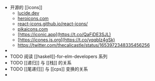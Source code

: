 - 开源的 [[icons]]
	- [lucide.dev](https://t.co/D5MK6O7dt5)
	- [heroicons.com](https://t.co/NWFZzYISs0)
	- [react-icons.github.io/react-icons/](https://t.co/gD7LuUwqTm)
	- [pikaicons.com](https://t.co/0E0Z9xupmo)
	- [https://iconic.app](https://t.co/QaFiDE3SJL)
	- [https://icones.js.org](https://t.co/yqqbIz4gSk)
	- https://twitter.com/thecalicastle/status/1653972348335456256
-
- TODO 阅读 [[haskell]]-for-elm-developers 系列
- TODO [[递归]] 与 [[栈]] 的关系
- TODO [[尾递归]] 与 [[cps]] 变换的关系
-